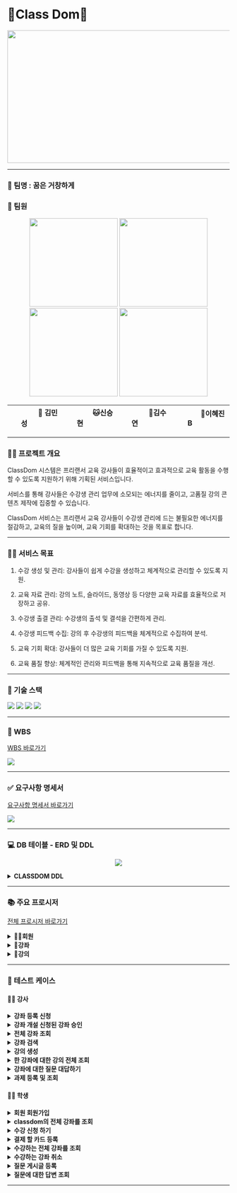 # 👑Class Dom👑
<p align="center"><img src="https://github.com/hjin111/be07-1st-6team-classdom/blob/main/classdom.jpg" width="1000" height="300"/></p>

<hr>

### 🤗 팀명 : 꿈은 거창하게
 
### 🤭 팀원

<p align="center">
	<img src="https://github.com/hjin111/be07-1st-6team-classdom/blob/main/min.jpg" width="200" height="200"/>
	<img src="https://github.com/hjin111/be07-1st-6team-classdom/blob/main/seung.jpg" width="200" height="200"/>
	<img src="https://github.com/hjin111/be07-1st-6team-classdom/blob/main/su.jpg" width="200" height="200"/>
	<img src="https://github.com/hjin111/be07-1st-6team-classdom/blob/main/hye.jpg" width="200" height="200"/>
</p>

<div align="center">
	
|   &nbsp;&nbsp; &nbsp; &nbsp; &nbsp;  &nbsp;  &nbsp; 🐶 김민성  &nbsp;&nbsp; &nbsp;&nbsp; &nbsp;  &nbsp;  &nbsp;    |      &nbsp;&nbsp; &nbsp;&nbsp; &nbsp;  &nbsp;  &nbsp; 🐱신승현  &nbsp;&nbsp; &nbsp;&nbsp; &nbsp;  &nbsp;  &nbsp;    |      &nbsp;&nbsp; &nbsp;&nbsp; &nbsp;  &nbsp;  &nbsp; 🐹김수연  &nbsp;&nbsp; &nbsp;&nbsp; &nbsp;  &nbsp;  &nbsp;    |     &nbsp;&nbsp; &nbsp;&nbsp; &nbsp;  &nbsp;  &nbsp; 🐰이혜진B  &nbsp;&nbsp; &nbsp;&nbsp; &nbsp;  &nbsp;  &nbsp;   | 
|------------------------------------------|--------------------------------------|------------------------------------------|-----------------------------------|
 
</div>

<hr>

### 👨‍🏫 프로젝트 개요
  
  ClassDom 시스템은 프리랜서 교육 강사들이 효율적이고 효과적으로 교육 활동을 수행할 수 있도록 지원하기 위해 기획된 서비스입니다.
  
  서비스를 통해 강사들은 수강생 관리 업무에 소모되는 에너지를 줄이고, 고품질 강의 콘텐츠 제작에 집중할 수 있습니다.
  
  ClassDom 서비스는 프리랜서 교육 강사들이 수강생 관리에 드는 불필요한 에너지를 절감하고, 교육의 질을 높이며, 교육 기회를 확대하는 것을 목표로 합니다.

<hr>

### 👩‍🏫 서비스 목표

  1. 수강 생성 및 관리: 강사들이 쉽게 수강을 생성하고 체계적으로 관리할 수 있도록 지원.
  
  2. 교육 자료 관리: 강의 노트, 슬라이드, 동영상 등 다양한 교육 자료를 효율적으로 저장하고 공유.
  
  3. 수강생 출결 관리: 수강생의 출석 및 결석을 간편하게 관리.
  
  4. 수강생 피드백 수집: 강의 후 수강생의 피드백을 체계적으로 수집하여 분석.
  
  5. 교육 기회 확대: 강사들이 더 많은 교육 기회를 가질 수 있도록 지원.
  
  6. 교육 품질 향상: 체계적인 관리와 피드백을 통해 지속적으로 교육 품질을 개선.

<hr>

### 🔨 기술 스택
<div>
<img src="https://img.shields.io/badge/mysql-4479A1?style=for-the-badge&logo=mysql&logoColor=white">
<img src="https://img.shields.io/badge/git-F05032?style=for-the-badge&logo=git&logoColor=white">
<img src="https://img.shields.io/badge/github-181717?style=for-the-badge&logo=github&logoColor=white">
<img src="https://img.shields.io/badge/mariaDB-003545?style=for-the-badge&logo=mariaDB&logoColor=white">
</div>

<hr>

### 📝 WBS

[WBS 바로가기](https://docs.google.com/spreadsheets/d/1N4AJbyaa1NJ6M8YIJl8KAIGHO5Kpb8aFSmN314LBxV8/edit#gid=0)

<img src="https://github.com/beyond-sw-camp/be07-1st-6team-classdom/blob/main/classdom/image/classdom%20project%20wbs.jpg"/>

<hr>

### ✅ 요구사항 명세서

[요구사항 명세서 바로가기](https://docs.google.com/spreadsheets/d/1N4AJbyaa1NJ6M8YIJl8KAIGHO5Kpb8aFSmN314LBxV8/edit#gid=26050374)

<img src="https://github.com/beyond-sw-camp/be07-1st-6team-classdom/blob/main/classdom/image/class%20dom%20project%20%EC%9A%94%EA%B5%AC%EC%82%AC%ED%95%AD%EB%AA%85%EC%84%B8%EC%84%9C.jpg"/>

<hr>

### 💻 DB 테이블 - ERD 및 DDL

<p align="center"><img src="https://github.com/beyond-sw-camp/be07-1st-6team-classdom/blob/main/classdom/image/classdom%20project%20ERD.png"/></p>

<details>
<summary><b>CLASSDOM DDL</b></summary>
	
```sql
-- 회원 table 생성
CREATE TABLE `user` (
  `id` bigint(20) unsigned NOT NULL AUTO_INCREMENT,
  `email` varchar(255) NOT NULL,
  `password` varchar(255) DEFAULT NULL,
  `name` varchar(255) NOT NULL,
  `phone_number` varchar(255) NOT NULL,
  `role` enum('학생','강사','관리자') NOT NULL,
  `created_date` datetime DEFAULT current_timestamp(),
  `del_yn` char(1) DEFAULT 'N',
  PRIMARY KEY (`id`),
  UNIQUE KEY `email` (`email`)
) ENGINE=InnoDB DEFAULT CHARSET=utf8mb4 COLLATE=utf8mb4_general_ci;

-- 강좌 table 생성
CREATE TABLE `course` (
  `id` bigint(20) unsigned NOT NULL AUTO_INCREMENT,
  `name` varchar(255) NOT NULL,
  `description` varchar(8000) NOT NULL,
  `price` int(11) NOT NULL,
  `start_date` datetime NOT NULL,
  `end_date` datetime NOT NULL,
  `instructor_id` bigint(20) unsigned NOT NULL,
  `created_date` datetime DEFAULT current_timestamp(),
  `del_yn` char(1) DEFAULT 'N',
  `max_student` int(11) DEFAULT 30,
  `approval` char(1) DEFAULT 'N',
  PRIMARY KEY (`id`),
  KEY `user_id_fk` (`instructor_id`),
  CONSTRAINT `user_id_fk` FOREIGN KEY (`instructor_id`) REFERENCES `user` (`id`)
) ENGINE=InnoDB AUTO_INCREMENT=6 DEFAULT CHARSET=utf8mb4 COLLATE=utf8mb4_general_ci;

-- 강의 table 생성
CREATE TABLE `lecture` (
  `id` bigint(20) unsigned NOT NULL AUTO_INCREMENT,
  `name` varchar(255) NOT NULL,
  `content` varchar(255) DEFAULT NULL,
  `course_id` bigint(20) unsigned NOT NULL,
  `running_time` time NOT NULL,
  `created_date` datetime DEFAULT current_timestamp(),
  `del_yn` char(1) DEFAULT 'N',
  PRIMARY KEY (`id`),
  KEY `course_id_fk` (`course_id`),
  CONSTRAINT `course_id_fk` FOREIGN KEY (`course_id`) REFERENCES `course` (`id`)
) ENGINE=InnoDB DEFAULT CHARSET=utf8mb4 COLLATE=utf8mb4_general_ci;

-- 강좌질문 table 생성
CREATE TABLE `course_question` (
  `id` bigint(20) unsigned NOT NULL AUTO_INCREMENT,
  `title` varchar(255) NOT NULL,
  `content` varchar(3000) DEFAULT NULL,
  `course_id` bigint(20) unsigned NOT NULL,
  `created_time` datetime DEFAULT current_timestamp(),
  `del_yn` char(1) NOT NULL DEFAULT 'N',
  `writer` bigint(20) unsigned,
  PRIMARY KEY (`id`),
  KEY `course_cquestion_fk` (`course_id`),
  KEY `question_writer_fk` (`writer`),
  CONSTRAINT `course_cquestion_fk` FOREIGN KEY (`course_id`) REFERENCES `course` (`id`),
  CONSTRAINT `question_writer_fk` FOREIGN KEY (`writer`) REFERENCES `user` (`id`)
) ENGINE=InnoDB DEFAULT CHARSET=utf8mb4 COLLATE=utf8mb4_general_ci;

-- 강좌질문답변 table 생성
CREATE TABLE `course_response` (
  `id` bigint(20) unsigned NOT NULL AUTO_INCREMENT,
  `content` varchar(3000) DEFAULT NULL,
  `c_question_id` bigint(20) unsigned NOT NULL,
  `created_time` datetime DEFAULT current_timestamp(),
  `del_yn` char(1) NOT NULL DEFAULT 'N',
  `writer` bigint unsigned, 
  PRIMARY KEY (`id`),

  KEY `cquesiton_cresponse_fk` (`c_question_id`),
  KEY `question_response_fk` (`writer`),

  CONSTRAINT `cquesiton_cresponse_fk` FOREIGN KEY (`c_question_id`) REFERENCES `course_question` (`id`),
  CONSTRAINT `question_response_fk` FOREIGN KEY (`writer`) REFERENCES `user` (`id`)
) ENGINE=InnoDB DEFAULT CHARSET=utf8mb4 COLLATE=utf8mb4_general_ci;

-- 강좌과제 table 생성
CREATE TABLE `assignment` (
  `id` bigint(20) unsigned NOT NULL AUTO_INCREMENT,
  `title` varchar(255) NOT NULL,
  `content` varchar(3000) DEFAULT NULL,
  `course_id` bigint(20) unsigned NOT NULL,
  `start_time` datetime DEFAULT NULL,
  `end_time` datetime DEFAULT NULL,
  `created_time` datetime DEFAULT current_timestamp(),
  `del_yn` char(1) NOT NULL DEFAULT 'N',
  PRIMARY KEY (`id`),
  KEY `course_assignment_fk` (`course_id`),
  CONSTRAINT `course_assignment_fk` FOREIGN KEY (`course_id`) REFERENCES `course` (`id`)
) ENGINE=InnoDB DEFAULT CHARSET=utf8mb4 COLLATE=utf8mb4_general_ci;

-- 강좌과제제출물 table 생성
CREATE TABLE `assignment_output` (
  `id` bigint(20) unsigned NOT NULL AUTO_INCREMENT,
  `content` varchar(3000) DEFAULT NULL,
  `assignment_id` bigint(20) unsigned NOT NULL,
  `student_id` bigint(20) unsigned NOT NULL,
  `score` tinyint(4) DEFAULT 0,
  `feedback` varchar(300) DEFAULT '피드백 등록 전입니다.',
  `submit_date` datetime DEFAULT current_timestamp(),
  `del_yn` char(1) NOT NULL DEFAULT 'N',
  PRIMARY KEY (`id`),
  KEY `assignment_aoutput_fk` (`assignment_id`),
  KEY `cquestion_aoutput_fk` (`student_id`),
  CONSTRAINT `assignment_aoutput_fk` FOREIGN KEY (`assignment_id`) REFERENCES `assignment` (`id`),
  CONSTRAINT `assignment_student_fk` FOREIGN KEY (`student_id`) REFERENCES `user` (`id`)
) ENGINE=InnoDB DEFAULT CHARSET=utf8mb4 COLLATE=utf8mb4_general_ci;

-- 강좌시험 table 생성
CREATE TABLE `exam` (
  `id` bigint(20) unsigned NOT NULL AUTO_INCREMENT,
  `course_id` bigint(20) unsigned NOT NULL,
  `title` varchar(255) NOT NULL,
  `content` varchar(3000) DEFAULT NULL,
  `exam_date` datetime NOT NULL,
  `limited_time` datetime DEFAULT NULL,
  `created_date` datetime DEFAULT current_timestamp(),
  `del_yn` char(1) DEFAULT 'N',
  PRIMARY KEY (`id`),
  KEY `exam_course_id_fk` (`course_id`),
  CONSTRAINT `exam_course_id_fk` FOREIGN KEY (`course_id`) REFERENCES `course` (`id`)
) ENGINE=InnoDB DEFAULT CHARSET=utf8mb4 COLLATE=utf8mb4_general_ci;

-- 강좌시험 제출물 table 생성
CREATE TABLE `exam_output` (
  `id` bigint(20) unsigned NOT NULL AUTO_INCREMENT,
  `exam_id` bigint(20) unsigned NOT NULL,
  `student_id` bigint(20) unsigned NOT NULL,
  `content` varchar(3000) NOT NULL,
  `score` int(11) DEFAULT NULL,
  `created_date` datetime DEFAULT current_timestamp(),
  `del_yn` char(1) DEFAULT 'N',
  PRIMARY KEY (`id`),
  KEY `exam_output_exam_id_idx` (`exam_id`),
  KEY `exam_output_student_id_idx` (`student_id`),
  CONSTRAINT `exam_output_exam_id` FOREIGN KEY (`exam_id`) REFERENCES `exam` (`id`) ON DELETE NO ACTION ON UPDATE NO ACTION,
  CONSTRAINT `exam_output_student_id` FOREIGN KEY (`student_id`) REFERENCES `user` (`id`) ON DELETE NO ACTION ON UPDATE NO ACTION
) ENGINE=InnoDB DEFAULT CHARSET=utf8mb4 COLLATE=utf8mb4_general_ci;

-- 결제수단 table 생성
CREATE TABLE `payment_method` (
  `id` bigint(20) unsigned NOT NULL AUTO_INCREMENT,
  `student_id` bigint(20) unsigned NOT NULL,
  `card_category` varchar(45) DEFAULT NULL,
  `card_number` char(16) DEFAULT NULL,
  `created_date` datetime DEFAULT current_timestamp(),
  `del_yn` char(1) DEFAULT 'N',
  PRIMARY KEY (`id`),
  KEY `payment_method_student_id_idx` (`student_id`),
  CONSTRAINT `payment_method_student_id` FOREIGN KEY (`student_id`) REFERENCES `user` (`id`) ON DELETE NO ACTION ON UPDATE NO ACTION
) ENGINE=InnoDB DEFAULT CHARSET=utf8mb4 COLLATE=utf8mb4_general_ci;

-- 강좌 수강 table 생성
CREATE TABLE `course_register` (
  `id` bigint(20) unsigned NOT NULL AUTO_INCREMENT,
  `student_id` bigint(20) unsigned DEFAULT NULL,
  `course_id` bigint(20) unsigned DEFAULT NULL,
  `completed_state` char(1) DEFAULT 'N',
  `created_time` datetime DEFAULT current_timestamp(),
  `del_yn` char(1) DEFAULT 'N',
  PRIMARY KEY (`id`),
  KEY `course_register_course_id_idx` (`course_id`),
  KEY `course_register_student_id_idx` (`student_id`),
  CONSTRAINT `course_register_course_id` FOREIGN KEY (`course_id`) REFERENCES `course` (`id`) ON DELETE NO ACTION ON UPDATE NO ACTION,
  CONSTRAINT `course_register_student_id` FOREIGN KEY (`student_id`) REFERENCES `user` (`id`) ON DELETE NO ACTION ON UPDATE NO ACTION
) ENGINE=InnoDB DEFAULT CHARSET=utf8mb4 COLLATE=utf8mb4_general_ci;

-- 결제 table 생성
CREATE TABLE `payment` (
  `id` bigint(20) unsigned NOT NULL AUTO_INCREMENT,
  `register_id` bigint(20) unsigned DEFAULT NULL,
  `payment_id` bigint(20) unsigned DEFAULT NULL,
  `del_yn` char(1) DEFAULT 'N',
  PRIMARY KEY (`id`),
  KEY `register_id_idx` (`register_id`),
  KEY `payment_id_idx` (`payment_id`),
  CONSTRAINT `payment_ibfk_1` FOREIGN KEY (`register_id`) REFERENCES `course_register` (`id`),
  CONSTRAINT `payment_ibfk_2` FOREIGN KEY (`payment_id`) REFERENCES `payment_method` (`id`)
) ENGINE=InnoDB DEFAULT CHARSET=utf8mb4 COLLATE=utf8mb4_general_ci;

-- 리뷰 table 생성
CREATE TABLE `review` (
  `id` bigint(20) unsigned NOT NULL AUTO_INCREMENT,
  `course_id` bigint(20) unsigned DEFAULT NULL,
  `student_id` bigint(20) unsigned DEFAULT NULL,
  `content` text DEFAULT NULL,
  `star` int(11) DEFAULT NULL,
  `created_date` datetime DEFAULT current_timestamp(),
  `del_yn` char(1) DEFAULT 'N',
  PRIMARY KEY (`id`),
  KEY `course_id_idx` (`course_id`),
  KEY `student_id_idx` (`student_id`),
  CONSTRAINT `review_ibfk_1` FOREIGN KEY (`course_id`) REFERENCES `course` (`id`),
  CONSTRAINT `review_ibfk_2` FOREIGN KEY (`student_id`) REFERENCES `user` (`id`)
) ENGINE=InnoDB DEFAULT CHARSET=utf8mb4 COLLATE=utf8mb4_general_ci;

-- 출결 table 생성
CREATE TABLE `attendance` (
  `id` bigint(20) unsigned NOT NULL AUTO_INCREMENT,
  `student_id` bigint(20) unsigned DEFAULT NULL,
  `lecture_id` bigint(20) unsigned DEFAULT NULL,
  `state` char(1) DEFAULT 'N',
  `view_date` datetime DEFAULT current_timestamp(),
  `del_yn` char(1) DEFAULT 'N',
  PRIMARY KEY (`id`),
  KEY `student_id_idx` (`student_id`),
  KEY `lecture_id_idx` (`lecture_id`),
  CONSTRAINT `attendance_ibfk_1` FOREIGN KEY (`student_id`) REFERENCES `user` (`id`),
  CONSTRAINT `attendance_ibfk_2` FOREIGN KEY (`lecture_id`) REFERENCES `lecture` (`id`)
) ENGINE=InnoDB DEFAULT CHARSET=utf8mb4 COLLATE=utf8mb4_general_ci;

-- F&A table 생성
CREATE TABLE `fa` (
  `id` bigint(20) unsigned NOT NULL AUTO_INCREMENT,
  `title` varchar(255) DEFAULT NULL,
  `content` text DEFAULT NULL,
  `created_date` datetime DEFAULT current_timestamp(),
  `del_yn` char(1) DEFAULT 'N',
  PRIMARY KEY (`id`)
) ENGINE=InnoDB DEFAULT CHARSET=utf8mb4 COLLATE=utf8mb4_general_ci;
```
</details>

<hr>

### 📚 주요 프로시저

[전체 프로시저 바로가기](https://github.com/beyond-sw-camp/be07-1st-6team-classdom/blob/main/classdom/integrated_procedure/integrated_procedure.sql)

<details>
<summary><b>👩‍💻회원</b></summary>
<div>
<details>
<summary><b>1. 회원가입</b></summary>

```sql
DELIMITER //
CREATE PROCEDURE user_join(in emailInput varchar(255), in pwInput varchar(255), in nameInput varchar(255), in PhoneInput varchar(255), in roleInput enum('학생', '강사', '관리자') )
BEGIN
  insert into user(email, password, name, phone_number, role ) values (emailInput, pwInput, nameInput, PhoneInput, roleInput);
END
// DELIMITER ;
 ```
</details>
<details>
<summary><b>2. 회원조회</b></summary>

```sql
DELIMITER //
CREATE PROCEDURE user_search(in email varchar(255))
BEGIN
  select * from user where email = email;
END
// DELIMITER ;
 ```
</details>
<details>
<summary><b>3. 회원정보수정</b></summary>

```sql
DELIMITER //
CREATE PROCEDURE user_modify(in userEmail varchar(255), in userPw varchar(255), in userName varchar(255), in userPhone varchar(255))
BEGIN
  declare userId bigint;
  select id into userId from user where email = userEmail and password = userPw;
  if userId is null then
    select '아이디/비밀번호가 틀렸습니다.';
  else 
    update user set name = userName, phone_number = userPhone where id=userId;
  select '변경이 완료되었습니다.', email, password, name, phone_number from user where id = userId;
  end if;
END
// DELIMITER ;
```
</details>
<details>
<summary><b>4. 회원탈퇴</b></summary>

```sql
DELIMITER //
CREATE PROCEDURE user_withdraw(in delete_email varchar(255))
BEGIN
  update user set del_yn = 'Y' where email = delete_email;
END
// DELIMITER ;
 ```
</details>
</div>
</details>

<details>
<summary><b>📘강좌</b></summary>
<div>
<details>
<summary><b>1. 강좌등록(강사)</b></summary>

```sql
DELIMITER //
CREATE PROCEDURE course_upload(in nameInput varchar(255), in descriptionInput varchar(8000), in priceInput decimal(10,2), in categoryInput varchar(255), in start_dateInput datetime, in end_dateInput datetime, in instructor_idInput bigint, in maxInput int )
BEGIN
  insert into course(name, description, price, category, start_date, end_date, instructor_id, max_student) values (nameInput, descriptionInput, priceInput, categoryInput, start_dateInput, end_dateInput, instructor_idInput, maxInput);
END
// DELIMITER ;
```
</details>
<details>
<summary><b>2. 강좌승인(관리자)</b></summary>

```sql
DELIMITER //
CREATE PROCEDURE course_approval(in course_idInput bigint)
BEGIN
  update course set approval = 'Y' where id = course_idInput;
 END
 // DELIMITER ;
```
</details>
<details>
<summary><b>3. 강좌수강신청(학생)</b></summary>

```sql
DELIMITER //
create procedure 수강신청 (in 학생id bigint(20),in 강좌id bigint(20))
BEGIN
  insert into course_register (student_id,course_id) values (학생id,강좌id);
END
// DELIMITER ;
```
</details>
<details>
<summary><b>4. 승인강좌전체조회(회원)</b></summary>

```sql
DELIMITER //
CREATE PROCEDURE course_all_search()
BEGIN
  select c.name as'강좌명', u.name as'강사명', c.price as'가격', c.max_student as'전체인원' 
  from course c left join user u on c.instructor_id = u.id 
  where c.approval = 'Y';
END
// DELIMITER ;
```
</details>
<details>
<summary><b>5. 승인강좌단일조회(회원-강좌명검색)</b></summary>

```sql
DELIMITER //
CREATE PROCEDURE course_one_search(in 강좌명 varchar(255))
BEGIN
  select c.name as '강좌명', u.name as '강사명', c.price as '가격', c.max_student as '전체인원' 
  from course c left join user u on c.instructor_id = u.id 
  where c.approval = 'Y' and c.name = 강좌명;
END
// DELIMITER ;
```
</details>
<details>
<summary><b>6. 수강강좌전체조회(학생)</b></summary>

```sql
DELIMITER //
CREATE PROCEDURE register_all_search(in 학생id bigint(20))
BEGIN
  select c.name as 수강강좌명
  from course_register r inner join course c on r.course_id = c.id
  where r.student_id = 학생id; 
END
// DELIMITER ;
```
</details>
<details>
<summary><b>7. 수강강좌단일조회(학생)</b></summary>

```sql
DELIMITER //
CREATE PROCEDURE register_one_search(in 학생id bigint(20), in 강좌id bigint(20))
BEGIN
  select c.name as 수강강좌명
  from course_register r inner join course c on r.course_id = c.id
  where r.student_id = 학생id and r.course_id = 강좌id; 
END
// DELIMITER ;
```
</details>
<details>
<summary><b>8. 수강강좌취소(학생)</b></summary>

 ```sql
DELIMITER //
CREATE PROCEDURE register_delete(in 학생id bigint(20), in 강좌명 varchar(255))
BEGIN
declare courseId bigint(20);
  select id into courseId from course where name = 강좌명;
  update course_register set del_yn = 'Y' where student_id = 학생id and course_id = courseId;
END
// DELIMITER ;
```
</details>
<details>
<summary><b>9. 수강강좌전체조회(학생)</b></summary>

```sql
DELIMITER //
CREATE PROCEDURE `get_student_courses` (IN studentId BIGINT(20) UNSIGNED)
BEGIN
  SELECT c.*
  FROM course c
  INNER JOIN course_register cr ON c.id = cr.course_id
  WHERE cr.student_id = studentId
  AND cr.del_yn = 'N'
  AND c.del_yn = 'N';
END 
// DELIMITER ;
```
</details>
</div>
</details>

<details>
<summary><b>📖강의</b></summary>
<div>
<details>
<summary><b>1. 강의등록(강사)</b></summary>

```sql
DELIMITER //
CREATE PROCEDURE lecture_upload(in instructorEmail varchar(255), in courseId bigint, in name varchar(255), in content varchar(255), in running_time Time)
BEGIN
    declare courseId bigint;        -- course_id
    declare instructorId bigint;        -- instructor_id
    select id into instructorId from user where email = instructorEmail;

    select id into courseId from course where id = courseIdInput and instructor_id =instructorId;
    
    if courseId is null then
      select '해당 강좌가 존재하지 않습니다.';
    else
      insert into lecture (name, content, course_id, running_time) values (name, content, courseId, running_time);
      select '강의 생성 완료';
    end if;
END
// DELIMITER ;
```
</details>
<details>
<summary><b>2. 강의삭제(강사)</b></summary>

```sql
DELIMITER //
CREATE DEFINER=`root`@`localhost` PROCEDURE `lecture_delete`(in instructorEmail varchar(255), in courseId bigint, in lectureId bigint)
BEGIN
    declare instructorId bigint;
    declare deleteCourseId bigint;
    declare deleteLectureName varchar(255);
    declare deleteLectureId bigint;
    select id into instructorId from user where email = instructorEmail;
    select id into deleteCourseId from course where id = courseId and instructor_id= instructorId;
    if deleteCourseId is null then
      select '해당 강좌가 존재하지 않습니다.';
    else
      select id, name into deleteLectureId, deleteLectureName from lecture where id= lectureId;
    if deleteLectureId is null then
      select '해당 강의가 존재하지 않습니다.';
    else
      update lecture set del_yn = 'Y' where id = deleteLectureId;
      select concat(deleteLectureName, '강의 삭제') ;
    end if;
    end if;
END
// DELIMITER ;
```
</details>
<details>
<summary><b>3. 강의단일조회(회원)</b></summary>

```sql
DELIMITER //
CREATE DEFINER=`root`@`localhost` PROCEDURE `lecture_one_search`(in courseId bigint, in lectureId bigint)
BEGIN
    select name as '강의명', content as '동영상', running_time as '강의 시간', created_date as '강의 생성일' from lecture where course_id = courseId and del_yn = 'N' and id = lectureId;
END
// DELIMITER ;
```
</details>
<details>
<summary><b>4. 강의전체조회(회원)</b></summary>

```sql
DELIMITER //
CREATE DEFINER=`root`@`localhost` PROCEDURE `lecture_total_search`(in courseId bigint)
BEGIN
    select name as '강의명', content as '동영상', running_time as '강의 시간', created_date as '강의 생성일' from lecture where course_id = courseId and del_yn = 'N';
END
// DELIMITER ;
```
</details>
<details>
<summary><b>5. 강의시청(학생)</b></summary>

```sql
DELIMITER //
CREATE DEFINER=`root`@`localhost` PROCEDURE `lecture_watch`(in studentEmail varchar(255), in lectureId bigint)
BEGIN
declare studentId bigint;
    declare registerId bigint default null;
    declare attendanceId bigint default null;-- 강의 시청 이력
    
    -- 학생의 id
    select id into studentId from user where email = studentEmail;
 
    -- 강좌를 수강하고 있는지. 하고 있으면 registerId에 course_register의 pk인 id가 들어감. 아니면 null
    select cr.id into registerId from course_register cr inner join lecture l on l.course_id = cr.course_id where cr.student_id = studentId and l.id = lectureId and l.del_yn = 'N';

    if registerId is null then
select '해당 강좌를 수강하고 있지 않습니다.';
else 
select id into attendanceId from attendance where student_id = studentId and lecture_id = lectureId;
if attendanceId is null then
select '강의 시청하기';
            insert into attendance (student_id, lecture_id) values (studentId, lectureId);
        else
select '강의 재시청';
        end if;
end if; 
END
// DELIMITER ;
```
</details>
</div>
</details>

<hr>

### 🧪 테스트 케이스

#### 👨‍💻 강사
<details>
<summary><b>강좌 등록 신청</b></summary>
<img src="https://github.com/beyond-sw-camp/be07-1st-6team-classdom/blob/main/classdom/image/course_upload.png">
</details>
<details>
<summary><b>강좌 개설 신청된 강좌 승인</b></summary>
<img src="https://github.com/beyond-sw-camp/be07-1st-6team-classdom/blob/main/classdom/image/course_approval.png">
</details>
<details>
<summary><b>전체 강좌 조회</b></summary>
<img src="https://github.com/beyond-sw-camp/be07-1st-6team-classdom/blob/main/classdom/image/course_all_select.png">
</details>
<details>
<summary><b>강좌 검색</b></summary>
<img src="https://github.com/beyond-sw-camp/be07-1st-6team-classdom/blob/main/classdom/image/course_search.png">
</details>
<details>
<summary><b>강의 생성</b></summary>
<img src="https://github.com/beyond-sw-camp/be07-1st-6team-classdom/blob/main/classdom/image/lecture_create.png">
</details>
<details>
<summary><b>한 강좌에 대한 강의 전체 조회</b></summary>
<img src="https://github.com/beyond-sw-camp/be07-1st-6team-classdom/blob/main/classdom/image/total_search.png">
</details>
<details>
<summary><b>강좌에 대한 질문 대답하기</b></summary>
<img src="https://github.com/beyond-sw-camp/be07-1st-6team-classdom/blob/main/classdom/image/question.png">
<img src="https://github.com/beyond-sw-camp/be07-1st-6team-classdom/blob/main/classdom/image/response.png">
</details>
<details>
<summary><b>과제 등록 및 조회</b></summary>
<img src="https://github.com/beyond-sw-camp/be07-1st-6team-classdom/blob/main/classdom/image/work_upload_select.png">
</details>


#### 👩‍💻 학생
<details>
<summary><b>회원 회원가입</b></summary>
<img src="https://github.com/beyond-sw-camp/be07-1st-6team-classdom/blob/main/classdom/image/join.png">
</details>
<details>
<summary><b>classdom의 전체 강좌를 조회</b></summary>
<img src="https://github.com/beyond-sw-camp/be07-1st-6team-classdom/blob/main/classdom/image/user_course_select.png">
</details>
<details>
<summary><b>수강 신청 하기</b></summary>
<img src="https://github.com/beyond-sw-camp/be07-1st-6team-classdom/blob/main/classdom/image/register.png">
</details>
<details>
<summary><b>결제 할 카드 등록</b></summary>
<img src="https://github.com/beyond-sw-camp/be07-1st-6team-classdom/blob/main/classdom/image/card_upload.png">
</details>
<details>
<summary><b>수강하는 전체 강좌를 조회</b></summary>
<img src="https://github.com/beyond-sw-camp/be07-1st-6team-classdom/blob/main/classdom/image/register_all_select.png">
</details>
<details>
<summary><b>수강하는 강좌 취소</b></summary>
<img src="https://github.com/beyond-sw-camp/be07-1st-6team-classdom/blob/main/classdom/image/register_delete.png">
</details>
<details>
<summary><b>질문 게시글 등록</b></summary>
<img src="https://github.com/beyond-sw-camp/be07-1st-6team-classdom/blob/main/classdom/image/question_1.png">
<img src="https://github.com/beyond-sw-camp/be07-1st-6team-classdom/blob/main/classdom/image/question_2.png">
</details>
<details>
<summary><b>질문에 대한 답변 조회</b></summary>
<img src="https://github.com/beyond-sw-camp/be07-1st-6team-classdom/blob/main/classdom/image/response_select.png">
</details>
<hr>
